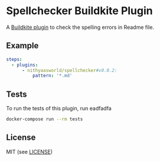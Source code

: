 # Spellchecker Buildkite Plugin

A [Buildkite plugin](https://buildkite.com/docs/agent/v3/plugins) to check the spelling errors in Readme file.

## Example

```yml
steps:
  - plugins:
      - nithyaasworld/spellchecker#v0.0.2:
          pattern: '*.md'
```

## Tests

To run the tests of this plugin, run eadfadfa
```sh
docker-compose run --rm tests
```

## License

MIT (see [LICENSE](LICENSE))
